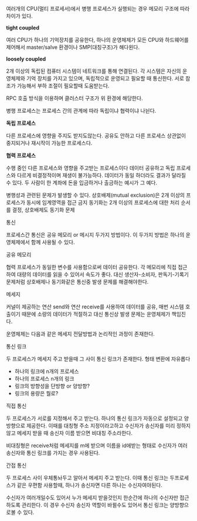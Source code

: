 여러개의 CPU(멀티 프로세서)에서 병행 프로세스가 실행되는 경우 메모리 구조에 따라 차이가 있다.

**tight coupled**

여러 CPU가 하나의 기억장치를 공유한다, 하나의 운영체제가 모든 CPU와 하드웨어를 제어해서 master/salve 환경이나 SMP(대칭구조)가 해다왼다.

**loosely coupled**

2개 이상의 독립된 컴퓨터 시스템이 네트워크를 통해 연결된다. 각 시스템은 자신의 운영체제와 기억 장치를 가지고 있으며, 독립적으로 운영되고 필요할 때 통신한다. 서로 참조가 가능해서 부하 조절이 필요할때 도움받는다. 

RPC 호출 방식을 이용하며 클러스터 구조가 위 환경에 해당한다.

병행 프로세스는 프로세스 간의 관계에 따라 독립이냐 협력이냐 나뉜다.

**독립 프로세스**

다른 프로세스에 영향을 주지도 받지도않는다. 공유도 안하고 다른 프로세스 상관없이 중지되거나 재시작이 가능한 프로세스다.

**협력 프로세스**

수행 중인 다른 프로세스와 영향을 주고받는 프로세스이다 데이터 공유하고 독립 프로세스와 다르게 비결정적이며 재생이 불가능하다. 데이터가 동일 하더라도 결과가 달라질 수 있다. 두 사람이 한 계좌에 돈을 입금하거나 출금하는 예시가 그 예다.

병행성과 관련된 문제가 발생할 수 있다.
상호배제(mutual exclusion)은 2개 이상의 프로세스가 동시에 임계영역을 접근 금지
동기화는 2개 이상의 프로세스에 대한 처리 순서를 결정, 상호배제도 동기화 문제

통신

프로세스간 통신은 공유 메모리 or 메시지 두가지 방법이다. 이 두가지 방법은 하나의 운영체제에서 함께 사용될 수 있다.

공유 메모리

협력 프로세스가 동일한 변수를 사용함으로써 데이터 공유한다. 각 메모리에 직접 접근하여 대량의 데이터를 읽을 수 있어서 속도가 좋다. 대신 생산자-소비자, 판독기-기록기 문제처럼 상호배제나 동기화같은 통신중 발생 문제를 해결해야한다.

메세지

커널이 제공하는 연산 send와 연산 receive를 사용하여 데이터를 공유, 매번 시스템 호출이기 때문에 소량의 데이터가 적절하고 대신 통신상 발생 문제는 운영체제가 책임진다.

운영체제는 다음과 같은 메세지 전달방법과 논리적인 과정이 존재한다.

통신 링크

두 프로세스가 메세지 주고 받을때 그 사이 통신 링크가 존재한다. 형태 변환에 자유롭다

- 하나의 링크에 n개의 프로세스
- 하나의 프로세스 n개의 링크
- 링크의 방향성을 단방향 or 양방향?
- 링크의 용량은 뭘로?

직접 통신

두 프로세스가 서로를 지정해서 주고 받는다. 하나의 통신 링크가 자동으로 설정되고 양방향으로 제공한다. 이때를  대칭형 주소 지정이라고하고 수신자가 송신자를 미리 정하지않고 메세지 받을 때 송신자 이름 받으면 비대칭 주소라한다.

비대칭형은 receive처럼 메세지를 m에 받으며 이름을 id에받는 형태로 수신자가 여러 송신자와 통신 링크를 가지는 경우 사용된다.

간접 통신

두 프로세스 사이 우체통놔두고 알아서 메세지 주고 받는다. 이때 통신 링크는 두프로세스가 같은 우편함 사용할때, 하나가 송신자면 다른 하나는 수신자여야된다. 

수신자가 여러개일수도 있어서 누가 메세지 받을것인지 한순간에 하나의 수신자만 접근하도록 관리한다. 이 경우 수신자 송신자 역할이 바뀔수도 있어서 통신 링크는 양방향으로볼 수 있다.
